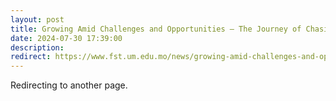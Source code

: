 ```yaml
---
layout: post
title: Growing Amid Challenges and Opportunities – The Journey of Chasing Dreams for Jiang Dechao and Zhang Tong (EME)
date: 2024-07-30 17:39:00
description: 
redirect: https://www.fst.um.edu.mo/news/growing-amid-challenges-and-opportunities-the-journey-of-chasing-dreams-for-jiang-dechao-and-zhang-tong/
---
```


Redirecting to another page.

